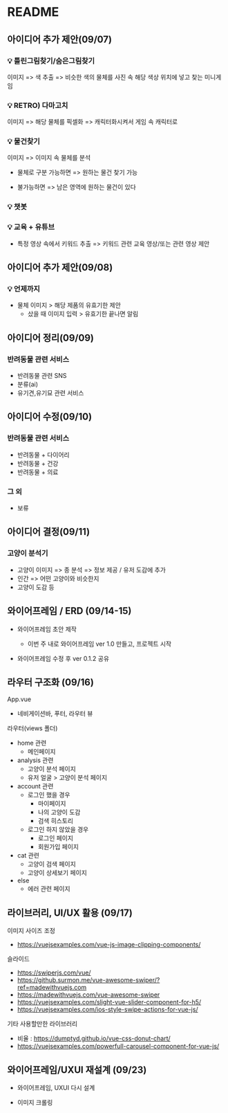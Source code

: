 # README

## 아이디어 추가 제안(09/07)

### :bulb: 틀린그림찾기/숨은그림찾기

이미지 => 색 추출 => 비슷한 색의 물체를 사진 속 해당 색상 위치에 넣고 찾는 미니게임



### :bulb: RETRO) 다마고치

이미지 => 해당 물체를 픽셀화 => 캐릭터화시켜서 게임 속 캐릭터로



### :bulb: 물건찾기

이미지 => 이미지 속 물체를 분석

- 물체로 구분 가능하면 => 원하는 물건 찾기 가능

- 불가능하면 => 남은 영역에 원하는 물건이 있다



### :bulb: 챗봇



### :bulb: 교육 + 유튜브

- 특정 영상 속에서 키워드 추출 => 키워드 관련 교육 영상/또는 관련 영상 제안



## 아이디어 추가 제안(09/08)

### :bulb: 언제까지

- 물체 이미지 > 해당 제품의 유효기한 제안
  - 샀을 때 이미지 입력 > 유효기한 끝나면 알림



## 아이디어 정리(09/09)

### 반려동물 관련 서비스

- 반려동물 관련 SNS
- 분류(ai)
- 유기견,유기묘 관련 서비스



## 아이디어 수정(09/10)

### 반려동물 관련 서비스

- 반려동물 + 다이어리
- 반려동물 + 건강
- 반려동물 + 의료



### 그 외

- 보류



## 아이디어 결정(09/11)

### 고양이 분석기

- 고양이 이미지 => 종 분석 => 정보 제공 / 유저 도감에 추가 
- 인간 => 어떤 고양이와 비슷한지
- 고양이 도감 등



## 와이어프레임 / ERD (09/14-15)

- 와이어프레임 초안 제작
  - 이번 주 내로 와이어프레임 ver 1.0 만들고, 프로젝트 시작

- 와이어프레임 수정 후 ver 0.1.2 공유



## 라우터 구조화 (09/16)

App.vue

- 네비게이션바, 푸터, 라우터 뷰



라우터(views 폴더)

- home 관련
  - 메인페이지
- analysis 관련
  - 고양이 분석 페이지
  - 유저 얼굴 > 고양이 분석 페이지
- account 관련
  - 로그인 했을 경우
    - 마이페이지
    - 나의 고양이 도감
    - 검색 히스토리
  - 로그인 하지 않았을 경우
    - 로그인 페이지
    - 회원가입 페이지
- cat 관련
  - 고양이 검색 페이지
  - 고양이 상세보기 페이지
- else
  - 에러 관련 페이지



## 라이브러리, UI/UX 활용 (09/17)

이미지 사이즈 조정

- https://vuejsexamples.com/vue-js-image-clipping-components/



슬라이드

- https://swiperjs.com/vue/
- https://github.surmon.me/vue-awesome-swiper/?ref=madewithvuejs.com
- https://madewithvuejs.com/vue-awesome-swiper
- https://vuejsexamples.com/slight-vue-slider-component-for-h5/
- https://vuejsexamples.com/ios-style-swipe-actions-for-vue-js/



기타 사용할만한 라이브러리

- 비율 : https://dumptyd.github.io/vue-css-donut-chart/
- https://vuejsexamples.com/powerfull-carousel-component-for-vue-js/



## 와이어프레임/UXUI 재설계 (09/23)

- 와이어프레임, UXUI 다시 설계

- 이미지 크롤링